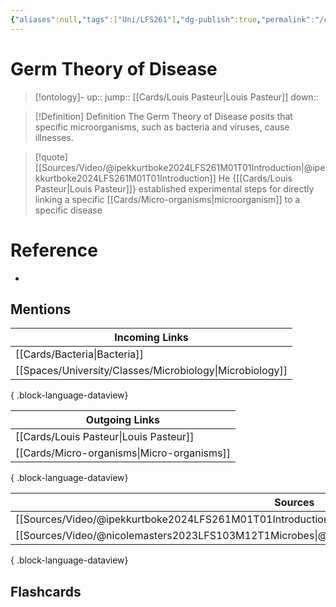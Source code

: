 ```yaml
---
{"aliases":null,"tags":["Uni/LFS261"],"dg-publish":true,"permalink":"/cards/germ-theory-of-disease/","dgPassFrontmatter":true}
---
```


# Germ Theory of Disease

> [!ontology]-
> up:: 
> jump:: [[Cards/Louis Pasteur\|Louis Pasteur]]
> down:: 

> [!Definition] Definition
> The Germ Theory of Disease posits that specific microorganisms, such as bacteria and viruses, cause illnesses. 

> [!quote] [[Sources/Video/@ipekkurtboke2024LFS261M01T01Introduction\|@ipekkurtboke2024LFS261M01T01Introduction]]
> He {[[Cards/Louis Pasteur\|Louis Pasteur]]} established experimental steps for directly linking a specific [[Cards/Micro-organisms\|microorganism]] to a specific disease

# Reference
- 

## Mentions
| Incoming Links                                              |
| ----------------------------------------------------------- |
| [[Cards/Bacteria\|Bacteria]]                             |
| [[Spaces/University/Classes/Microbiology\|Microbiology]] |

{ .block-language-dataview}

| Outgoing Links                                |
| --------------------------------------------- |
| [[Cards/Louis Pasteur\|Louis Pasteur]]     |
| [[Cards/Micro-organisms\|Micro-organisms]] |

{ .block-language-dataview}

| Sources                                                                                                   |
| --------------------------------------------------------------------------------------------------------- |
| [[Sources/Video/@ipekkurtboke2024LFS261M01T01Introduction\|@ipekkurtboke2024LFS261M01T01Introduction]] |
| [[Sources/Video/@nicolemasters2023LFS103M12T1Microbes\|@nicolemasters2023LFS103M12T1Microbes]]         |

{ .block-language-dataview}

## Flashcards 
